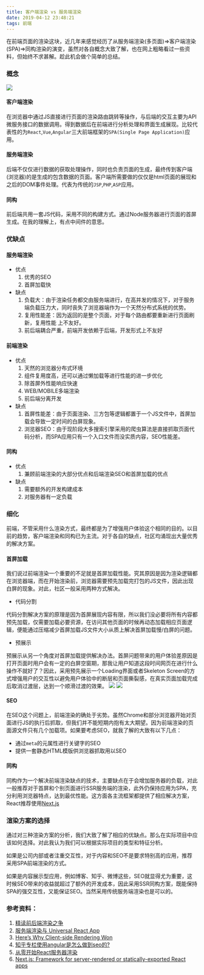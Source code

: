 ```yaml
---
title: 客户端渲染 vs 服务端渲染
date: 2019-04-12 23:48:21
tags: 前端
---
```

在前端页面的渲染这块，近几年来感觉经历了从服务端渲染(多页面)=>客户端渲染(SPA)=>同构渲染的演变，虽然对各自概念大致了解，也在网上粗略看过一些资料，但始终不求甚解。趁此机会做个简单的总结。

### 概念
![](https://cloud.githubusercontent.com/assets/948896/25062958/ca1b6618-2209-11e7-99ae-c2a75ad3dabb.png)
#### 客户端渲染
在浏览器中通过JS直接进行页面的渲染路由跳转等操作，与后端的交互主要为API微服务接口的数据调用。得到数据后在前端进行分析处理和界面生成展现。比较代表性的为`React`,`Vue`,`Angular`三大前端框架的`SPA(Single Page Application)`应用。
#### 服务端渲染
后端不仅仅进行数据的获取处理操作，同时也负责页面的生成，最终传到客户端(浏览器)的是生成的包含数据的页面。客户端所需要做的仅仅是html页面的展现和之后的DOM事件处理。代表为传统的`JSP`,`PHP`,`ASP`应用。
#### 同构
前后端共用一套JS代码，采用不同的构建方式。通过Node服务器进行页面的首屏生成。在我的理解上，有点中间件的意思。

### 优缺点

#### 服务端渲染
+ 优点
    1. 优秀的SEO
    2. 首屏加载快
+ 缺点
    1. 负载大：由于渲染任务都交由服务端进行，在高并发的情况下，对于服务端负载压力大，同时丧失了浏览器端作为一个天然分布式系统的优势。
    2. 复用性能差：因为返回的是整个页面，对于每个路由都要重新进行页面刷新，复用性能 上不友好。
    3. 前后端耦合严重，前端开发依赖于后端，开发形式上不友好

#### 前端渲染
+ 优点
    1. 天然的浏览器分布式环境
    2. 组件复用度高，还可以通过懒加载等进行性能的进一步优化
    3. 除首屏外性能响应快速
    4. WEB/MOBILE多端渲染
    5. 前后端分离开发
+ 缺点
    1. 首屏性能差：由于页面渲染、三方包等逻辑都置于一个JS文件中，首屏加载会导致一定时间的白屏现象。
    2. 浏览器SEO：由于现阶段大多搜索引擎采用的爬虫算法是直接抓取页面代码分析，而SPA应用只有一个入口文件而没实质内容，SEO性能差。

#### 同构
+ 优点
    1. 兼顾前端渲染的大部分优点和后端渲染SEO和首屏加载的优点
+ 缺点
    1. 需要额外的开发构建成本
    2. 对服务器有一定负载

### 细化
前端，不管采用什么渲染方式，最终都是为了增强用户体验这个相同的目的。以目前的趋势，客户端渲染和同构已为主流。对于各自的缺点，社区均涌现出大量优秀的解决方案。

#### 首屏加载
我们说过前端渲染一个重要的不足就是首屏加载性能。究其原因是因为渲染逻辑都在浏览器端，而在开始渲染前，浏览器需要预先加载完打包的JS文件，因此出现白屏的现象。对此，社区一般采用两种方式解决。
+ 代码分割

代码分割解决方案的原理是因为首屏展现内容有限，所以我们没必要将所有内容都预先加载，仅需要加载必要资源，在访问其他页面的时候再动态加载相应页面逻辑，便能通过压缩减少首屏加载JS文件大小从质上解决首屏加载慢/白屏的问题。

+ 预展示

预展示从另一个角度对首屏加载提供解决办法。首屏问题带来的用户体验差原因是打开页面时用户会有一定的白屏空窗期，那我让用户知道这段时间网页在进行什么操作不就好了？因此，采用预先展示一个Loading界面或者Skeleton Screen的方式增强用户的交互性以避免用户体验中的断层和页面撕裂感，在真实页面加载完成后取消过渡层，达到一个顺滑过渡的效果。
![](https://camo.githubusercontent.com/f3ffed6cb07455f16cf492517537abd05985aac2/68747470733a2f2f696d672e616c6963646e2e636f6d2f7466732f5442314a6a6b5151705858585858536158585858585858585858582d323535342d313430302e706e67)
![](https://camo.githubusercontent.com/58cf0fd1fb24d213d9084c4ed5c4caaa611502c2/68747470733a2f2f696d672e616c6963646e2e636f6d2f7466732f54423169614d4d51705858585858766158585858585858585858582d323535342d313335342e706e67)

#### SEO
在SEO这个问题上，前端渲染的确处于劣势。虽然Chrome和部分浏览器开始对页面进行JS的执行后抓取，但我们并不能短期内抱有太大期望。因为前端渲染的页面源文件只有几个加载项。如果要考虑SEO，就我了解的大致有以下几点：
+ 通过`meta`的元属性进行关键字的SEO
+ 提供一套静态HTML模版供浏览器抓取用以SEO

#### 同构
同构作为一个解决前端渲染缺点的技术，主要缺点在于会增加服务器的负载，对此一般推荐对于首屏和个别页面进行SSR服务端的渲染，此外仍保持应用为SPA，充分利用浏览器特点，达到最优性能。这方面各主流框架都提供了相应解决方案，React推荐使用[Next.js](https://github.com/zeit/next.js)

### 渲染方案的选择
通过对三种渲染方案的分析，我们大致了解了相应的优缺点。那么在实际项目中应该如何选择。对此我认为我们可以根据实际项目的类型和特征分析。

如果是公司内部或者注重交互性，对于内容和SEO不是要求特别高的应用，推荐采用SPA前端渲染的方式。

如果是内容展示型应用，例如博客、知乎、微博这些，SEO就显得尤为重要，这时候SEO带来的收益就超过了额外的开发成本，因此采用SSR同构方案，既能保持SPA的强交互性，又能保证SEO。当然采用传统服务端渲染也是可以的。

### 参考资料：
1. [精读前后端渲染之争](https://github.com/camsong/blog/issues/8)
2. [服务端渲染与 Universal React App](https://juejin.im/post/5a0536346fb9a044fe45d33a)
3. [Here’s Why Client-side Rendering Won](https://medium.freecodecamp.org/heres-why-client-side-rendering-won-46a349fadb52)
4. [知乎专栏使用angular是怎么做到seo的?](https://www.zhihu.com/question/26603809)
5. [从零开始React服务器渲染](http://www.alloyteam.com/2017/01/react-from-scratch-server-render/)
6. [Next.js: Framework for server-rendered or statically-exported React apps](https://github.com/zeit/next.js)